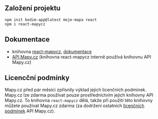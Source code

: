 ## Založení projektu
```shell
npm init kodim-app@latest moje-mapa react
npm i react-mapycz
```

## Dokumentace
* knihovna [react-mapycz](https://github.com/softopus-io/react-mapycz), [dokumentace](https://softopus-io.github.io/react-mapycz/#section-element)
* [API Mapy.cz](https://api.mapy.cz) (knihovna react-mapycz interně používá knihovnu API Mapy.cz)

## Licencční podmínky
Mapy.cz před pár měsíci zpřísnily výklad jejich licenčních podmínek. Mapy.cz lze zdarma používat pouze prostřednictvím jejich knihovny API Mapy.cz. To knihovna `react-mapycz` dělá, takže při použití této knihovny můžete používat Mapy.cz zdarma (za dodržení ostatních [licenčních podmínek](https://api.mapy.cz/#pact) API Mapy.cz).